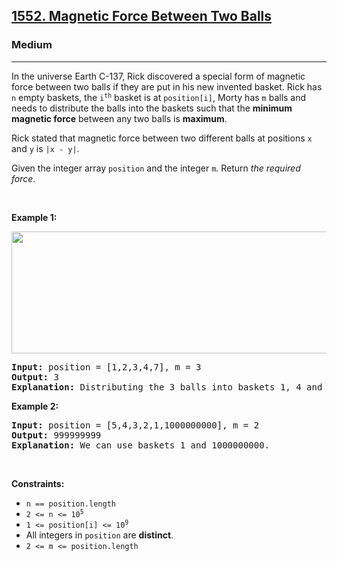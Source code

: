 <h2><a href="https://leetcode.com/problems/magnetic-force-between-two-balls/">1552. Magnetic Force Between Two Balls</a></h2><h3>Medium</h3><hr><div bis_skin_checked="1"><p>In the universe Earth C-137, Rick discovered a special form of magnetic force between two balls if they are put in his new invented basket. Rick has <code>n</code> empty baskets, the <code>i<sup>th</sup></code> basket is at <code>position[i]</code>, Morty has <code>m</code> balls and needs to distribute the balls into the baskets such that the <strong>minimum magnetic force</strong> between any two balls is <strong>maximum</strong>.</p>

<p>Rick stated that magnetic force between two different balls at positions <code>x</code> and <code>y</code> is <code>|x - y|</code>.</p>

<p>Given the integer array <code>position</code> and the integer <code>m</code>. Return <em>the required force</em>.</p>

<p>&nbsp;</p>
<p><strong class="example">Example 1:</strong></p>
<img alt="" src="https://assets.leetcode.com/uploads/2020/08/11/q3v1.jpg" style="width: 562px; height: 195px;">
<pre><strong>Input:</strong> position = [1,2,3,4,7], m = 3
<strong>Output:</strong> 3
<strong>Explanation:</strong> Distributing the 3 balls into baskets 1, 4 and 7 will make the magnetic force between ball pairs [3, 3, 6]. The minimum magnetic force is 3. We cannot achieve a larger minimum magnetic force than 3.
</pre>

<p><strong class="example">Example 2:</strong></p>

<pre><strong>Input:</strong> position = [5,4,3,2,1,1000000000], m = 2
<strong>Output:</strong> 999999999
<strong>Explanation:</strong> We can use baskets 1 and 1000000000.
</pre>

<p>&nbsp;</p>
<p><strong>Constraints:</strong></p>

<ul>
	<li><code>n == position.length</code></li>
	<li><code>2 &lt;= n &lt;= 10<sup>5</sup></code></li>
	<li><code>1 &lt;= position[i] &lt;= 10<sup>9</sup></code></li>
	<li>All integers in <code>position</code> are <strong>distinct</strong>.</li>
	<li><code>2 &lt;= m &lt;= position.length</code></li>
</ul>
</div>